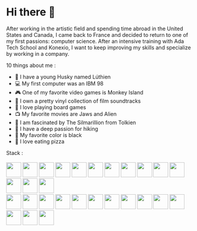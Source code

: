 # Hi there 👋

After working in the artistic field and spending time abroad in the United States and Canada, I came back to France and decided to return to one of my first passions: computer science. After an intensive training with Ada Tech School and Konexio, I want to keep improving my skills and specialize by working in a company.

10 things about me :
- 🐺 I have a young Husky named Lúthien
- 💻 My first computer was an IBM 98
- 🎮 One of my favorite video games is Monkey Island
- 🎵 I own a pretty vinyl collection of film soundtracks
- 🎲 I love playing board games
- 📺 My favorite movies are Jaws and Alien
- 📖 I am fascinated by The Silmarillion from Tolkien
- 🌲 I have a deep passion for hiking
- 🖤 My favorite color is black
- 🍕 I love eating pizza

Stack :
<br>
<br>
<img height="40" width="40" src="https://upload.wikimedia.org/wikipedia/commons/0/0a/Unofficial_Windows_logo_variant_-_2002%E2%80%932012_%28Multicolored%29.svg" />
<img height="40" width="40" src="https://cdn.jsdelivr.net/gh/devicons/devicon@latest/icons/linux/linux-original.svg" />
<img height="40" width="40" src="https://upload.wikimedia.org/wikipedia/commons/2/2f/PowerShell_5.0_icon.png" />
<img height="40" width="40" src="https://upload.wikimedia.org/wikipedia/commons/thumb/4/4b/Bash_Logo_Colored.svg/768px-Bash_Logo_Colored.svg.png" />
<img height="40" width="40" src="https://cdn.jsdelivr.net/gh/devicons/devicon@latest/icons/apache/apache-original.svg" />
<img height="40" width="40" src="https://upload.wikimedia.org/wikipedia/commons/c/c6/Wireshark_icon_new.png" />
<img height="40" width="40" src="https://upload.wikimedia.org/wikipedia/commons/thumb/9/9e/UbuntuCoF.svg/768px-UbuntuCoF.svg.png"/>
<img height="40" width="40" src="https://cdn.jsdelivr.net/gh/devicons/devicon@latest/icons/proxmox/proxmox-plain-wordmark.svg" />
<img height="40" width="40" src="https://upload.wikimedia.org/wikipedia/commons/d/dc/VirtualBox_2024.png"/>
<img height="40" width="40" src="https://cdn.jsdelivr.net/gh/devicons/devicon@latest/icons/postman/postman-original.svg" />
<img height="40" width="40" src="https://cdn.jsdelivr.net/gh/devicons/devicon@latest/icons/jira/jira-original.svg" />
<img height="40" width="40" src="https://cdn.jsdelivr.net/gh/devicons/devicon@latest/icons/notion/notion-original.svg" />
<img height="40" width="40" src="https://upload.wikimedia.org/wikipedia/commons/b/b5/ChatGPT_logo_Square.svg" />
<img height="40" width="40" src="https://static.vecteezy.com/system/resources/thumbnails/032/329/175/small_2x/canva-icon-logo-symbol-free-png.png" />
<br>
<img height="40" width="40" src="https://cdn.jsdelivr.net/gh/devicons/devicon@latest/icons/javascript/javascript-original.svg" />
<img height="40" width="40" src="https://cdn.jsdelivr.net/gh/devicons/devicon@latest/icons/html5/html5-original.svg" />
<img height="40" width="40" src="https://cdn.jsdelivr.net/gh/devicons/devicon@latest/icons/css3/css3-original.svg" />
<img height="40" width="40" src="https://cdn.jsdelivr.net/gh/devicons/devicon@latest/icons/nodejs/nodejs-plain-wordmark.svg" />
<img height="40" width="40" src="https://images.icon-icons.com/2667/PNG/512/folder_express_icon_161294.png" />
<img height="40" width="40" src="https://cdn.jsdelivr.net/gh/devicons/devicon@latest/icons/react/react-original.svg" />
<img height="40" width="40" src="https://cdn.jsdelivr.net/gh/devicons/devicon@latest/icons/nextjs/nextjs-original.svg" />
<img height="40" width="40" src="https://cdn.jsdelivr.net/gh/devicons/devicon@latest/icons/tailwindcss/tailwindcss-original.svg" />
<img height="40" width="40" src="https://cdn.jsdelivr.net/gh/devicons/devicon@latest/icons/postgresql/postgresql-original.svg" />
<img height="40" width="40" src="https://cdn.jsdelivr.net/gh/devicons/devicon@latest/icons/vscode/vscode-original.svg" />
<img height="40" width="40" src="https://cdn.jsdelivr.net/gh/devicons/devicon@latest/icons/npm/npm-original-wordmark.svg" />
<img height="40" width="40" src="https://cdn.jsdelivr.net/gh/devicons/devicon@latest/icons/git/git-original.svg" />
<img height="40" width="40" src="https://neon.tech/brand/neon-logomark-light-color.svg" />
<img height="40" width="40" src="https://cdn.jsdelivr.net/gh/devicons/devicon@latest/icons/vercel/vercel-original.svg" />


